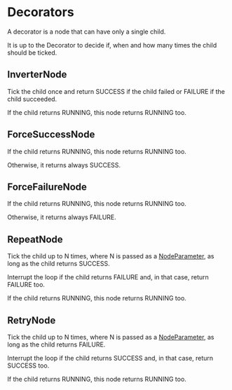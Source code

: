 # Decorators

A decorator is a node that can have only a single child.

It is up to the Decorator to decide if, when and how many times the child should be
ticked.

## InverterNode

Tick the child once and return SUCCESS if the child failed or FAILURE if
the child succeeded.

If the child returns RUNNING, this node returns RUNNING too.

## ForceSuccessNode

If the child returns RUNNING, this node returns RUNNING too. 

Otherwise, it returns always SUCCESS.

## ForceFailureNode

If the child returns RUNNING, this node returns RUNNING too. 

Otherwise, it returns always FAILURE.

## RepeatNode

Tick the child up to N times, where N is passed as a [NodeParameter](NodeParameters.md),
as long as the child returns SUCCESS.

Interrupt the loop if the child returns FAILURE and, in that case, return FAILURE too.

If the child returns RUNNING, this node returns RUNNING too.

## RetryNode

Tick the child up to N times, where N is passed as a [NodeParameter](NodeParameters.md),
as long as the child returns FAILURE.

Interrupt the loop if the child returns SUCCESS and, in that case, return SUCCESS too.

If the child returns RUNNING, this node returns RUNNING too.


